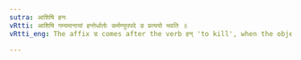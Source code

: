 ```yaml
---
sutra: आशिषि हनः
vRtti: आशिषि गम्यमानायां हन्तेर्धातोः कर्मण्युपपदे ड प्रत्ययो भवति ॥
vRtti_eng: The affix ड comes after the verb हन् 'to kill', when the object is in composition with it, and when benediction is intended.

---
```

